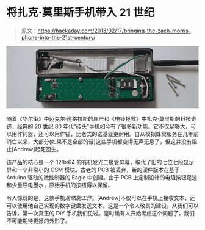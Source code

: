 # 将扎克·莫里斯手机带入 21 世纪

> 原文：<https://hackaday.com/2013/02/17/bringing-the-zach-morris-phone-into-the-21st-century/>

![DSCF7247](img/849c020dcbf51bdda856b39d2819e5a4.png)

随着《华尔街》中迈克尔·道格拉斯的庄严和《电铃拯救》中扎克·莫里斯的科技奇迹，经典的 20 世纪 80 年代“砖头”手机如今有了很多新功能。它不仅足够大，可以用作钝器，还可以用作锚，比老式的诺基亚更耐用。自从模拟蜂窝服务在几年前消亡以来，大部分(如果不是全部的话)这些手机都变得无声无息了，但这并没有阻止[Andrew]起死回生。

该产品的核心是一个 128×64 的有机发光二极管屏幕，取代了旧的七位七段显示屏和一个非常小的 GSM 模块。古老的 PCB 被丢弃，新的硬件版本在基于 Arduino 驱动的微控制器的 Eagle 中创建。由于 PCB 上定制设计的电阻按钮足迹和少量导电墨水，原始手机的按钮得以保留。

令人惊讶的是，这款手机*居然能工作*。[Andrew]不仅可以在手机上接收文本，还可以使用他自己实现的数字键盘发送文本。这是一个令人敬畏的建设，从我们可以告诉，第一次真正的 DIY 手机我们见过。是时候有人开始考虑这个问题了，我们不可能期待更好的外形了。